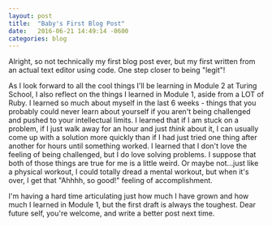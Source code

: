 ```yaml
---
layout: post
title:  "Baby's First Blog Post"
date:   2016-06-21 14:49:14 -0600
categories: blog
---
```

Alright, so not technically my first blog post ever, but my first written from
an actual text editor using code. One step closer to being "legit"!

As I look forward to all the cool things I'll be learning in Module 2 at
Turing School, I also reflect on the things I learned in Module 1, aside from
a LOT of Ruby. I learned so much about myself in the last 6 weeks - things that
you probably could never learn about yourself if you aren't being challenged
and pushed to your intellectual limits. I learned that if I am stuck on a
problem, if I just walk away for an hour and just *think* about it, I can
usually come up with a solution more quickly than if I had just tried one thing
after another for hours until something worked. I learned that I don't love
the feeling of being challenged, but I do love solving problems. I suppose that
both of those things are true for me is a little weird. Or maybe not...just like
a physical workout, I could totally dread a mental workout, but when it's over,
I get that "Ahhhh, so good!" feeling of accomplishment.

I'm having a hard time articulating just how much I have grown and how much I
learned in Module 1, but the first draft is always the toughest. Dear future
self, you're welcome, and write a better post next time.
